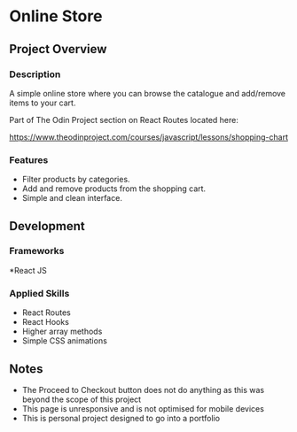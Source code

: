 # Online Store

## Project Overview

### Description

A simple online store where you can browse the catalogue and add/remove items to your cart.

Part of The Odin Project section on React Routes located here:

<https://www.theodinproject.com/courses/javascript/lessons/shopping-chart>

### Features

* Filter products by categories.
* Add and remove products from the shopping  cart.
* Simple and clean interface.

## Development

### Frameworks

*React JS

### Applied Skills

* React Routes
* React Hooks
* Higher array methods
* Simple CSS animations

## Notes

* The Proceed to Checkout button does not do anything as this was beyond the scope of this project
* This page is unresponsive and is not optimised for mobile devices
* This is personal project designed to go into a portfolio
